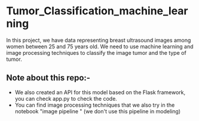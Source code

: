 # Tumor_Classification_machine_learning
In this project, we have data representing breast ultrasound images among women between 25 and 75 years old. We need to use machine learning and image processing techniques to classify the image tumor and the type of tumor.

## Note about this repo:- 
* We also created an API for this model based on the Flask framework, you can check app.py to check the code.
* You can find image processing techniques that we also try in the notebook "image pipeline " (we don't use this pipeline in modeling)
